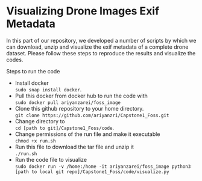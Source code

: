 # Visualizing Drone Images Exif Metadata

In this part of our repository, we developed a number of scripts by which we can download, unzip and visualize the exif metadata of a complete drone dataset. Please follow these steps to reproduce the results and visualize the codes. 

Steps to run the code
* Install docker  
 ```sudo snap install docker```. 
* Pull this docker from docker hub to run the code with  
```sudo docker pull ariyanzarei/foss_image```
* Clone this github repository to your home directory.  
```git clone https://github.com/ariyanzri/Capstone1_Foss.git```
* Change directory to   
```cd [path to git]/Capstone1_Foss/code```.
* Change permissions of the run file and make it executable  
```chmod +x run.sh```
* Run this file to download the tar file and unzip it  
```./run.sh```
* Run the code file to visualize  
```sudo docker run -v /home:/home -it ariyanzarei/foss_image python3 [path to local git repo]/Capstone1_Foss/code/visualize.py```
